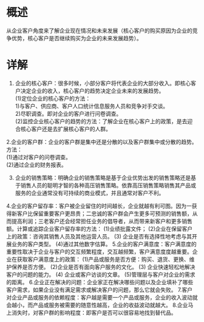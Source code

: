 # 概述
从企业客户角度来了解企业现在情况和未来发展（核心客户的购买原因为企业的竞争优势，核心客户是否继续购买为企业的未来发展趋势）。

# 详解
1. 企业的核心客户：很多时候，小部分客户将代表企业的大部分收入。即核心客户决定企业的收入，核心客户的趋势决定企业未来的发展趋势。            
  (1)定位企业的核心客户的方法：             
    1)与客户、供应商、客户人口统计信息服务人员和竞争对手交谈。     
    2)尽职调查。即对企业的客户进行问卷调查。    
  (2)监控企业核心客户的趋势的方法：了解企业在核心客户上的政策，是去迎合核心客户还是去扩展核心客户的人群。    

2.企业的客户群：企业的客户群是集中还是分散的以及客户群集中或分散的趋势。方法：    
  (1)通过对客户的问卷调查。     
  (2)通过企业的财务报表。     

3. 企业的销售策略：明确企业的销售策略是基于企业优势出发的销售策略还是基于销售人员的聪明才智的各种高压销售策略。依靠高压销售策略销售其产品或服务的企业通常没有可持续的商业模式，并且通常对客户不利。

4.企业的客户留存率：客户被企业留住的时间越长，企业就越有利可图。因为一获得新客户比保留重要客户更昂贵；二忠诚的客户群会产生更多可预测的销售额，从而提高利润；三老客户还会经常担任业务的倡导者，从而带来新客户和更多销售额。计算或追踪企业客户留存率的方法：
  (1)业绩批露文件；
  (2)企业在保留客户上的政策：咨询其销售人员及其他运营人员。
  (3) 企业是否有选择性地考虑与其开展业务的客户类型。
  (4)通过其他数字估算。
5.企业的客户满意度：客户满意度的重要性取决于企业与客户的交互频繁程度，交互越频繁，客户满意度度越重要。企业在获取客户满意度上的政策：
  (1)产品或服务是否方便：购买、退货、更换、维护保养是否方便。
  (2)企业是否有面向客户服务的文化。
  (3) 企业快速轻松地解决客户的问题的能力。
  (4) 企业或客户访谈的文章。
  (5)管理层与客户对企业的需求的距离。
6.企业正在解决的问题：企业家正在解决哪些问题以及企业填补了哪些客户需求，如果企业没有满足需求或解决客户的问题，那么它就会失败。
7.客户对企业产品或服务的依赖程度：客户越是需要一个产品或服务，企业的收入波动就会越小，而产品或服务被需要的随意性越高，企业的收益波动就越大。
8.企业马上消失时，对客户群的影响程度：即客户是否可以很容易地找到替代品。